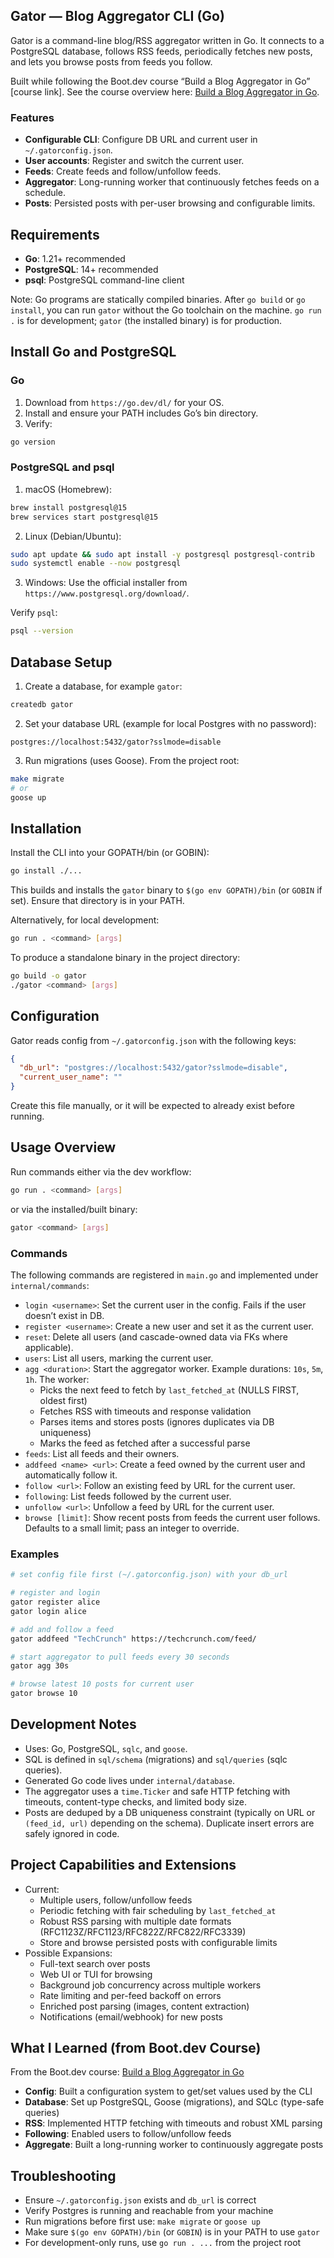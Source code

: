 ## Gator — Blog Aggregator CLI (Go)

Gator is a command-line blog/RSS aggregator written in Go. It connects to a PostgreSQL database, follows RSS feeds, periodically fetches new posts, and lets you browse posts from feeds you follow.

Built while following the Boot.dev course “Build a Blog Aggregator in Go” [course link]. See the course overview here: [Build a Blog Aggregator in Go](https://www.boot.dev/courses/build-blog-aggregator-golang).

### Features

- **Configurable CLI**: Configure DB URL and current user in `~/.gatorconfig.json`.
- **User accounts**: Register and switch the current user.
- **Feeds**: Create feeds and follow/unfollow feeds.
- **Aggregator**: Long-running worker that continuously fetches feeds on a schedule.
- **Posts**: Persisted posts with per-user browsing and configurable limits.

## Requirements

- **Go**: 1.21+ recommended
- **PostgreSQL**: 14+ recommended
- **psql**: PostgreSQL command-line client

Note: Go programs are statically compiled binaries. After `go build` or `go install`, you can run `gator` without the Go toolchain on the machine. `go run .` is for development; `gator` (the installed binary) is for production.

## Install Go and PostgreSQL

### Go

1. Download from `https://go.dev/dl/` for your OS.
2. Install and ensure your PATH includes Go’s bin directory.
3. Verify:

```bash
go version
```

### PostgreSQL and psql

1. macOS (Homebrew):

```bash
brew install postgresql@15
brew services start postgresql@15
```

2. Linux (Debian/Ubuntu):

```bash
sudo apt update && sudo apt install -y postgresql postgresql-contrib
sudo systemctl enable --now postgresql
```

3. Windows: Use the official installer from `https://www.postgresql.org/download/`.

Verify `psql`:

```bash
psql --version
```

## Database Setup

1. Create a database, for example `gator`:

```bash
createdb gator
```

2. Set your database URL (example for local Postgres with no password):

```
postgres://localhost:5432/gator?sslmode=disable
```

3. Run migrations (uses Goose). From the project root:

```bash
make migrate
# or
goose up
```

## Installation

Install the CLI into your GOPATH/bin (or GOBIN):

```bash
go install ./...
```

This builds and installs the `gator` binary to `$(go env GOPATH)/bin` (or `GOBIN` if set). Ensure that directory is in your PATH.

Alternatively, for local development:

```bash
go run . <command> [args]
```

To produce a standalone binary in the project directory:

```bash
go build -o gator
./gator <command> [args]
```

## Configuration

Gator reads config from `~/.gatorconfig.json` with the following keys:

```json
{
  "db_url": "postgres://localhost:5432/gator?sslmode=disable",
  "current_user_name": ""
}
```

Create this file manually, or it will be expected to already exist before running.

## Usage Overview

Run commands either via the dev workflow:

```bash
go run . <command> [args]
```

or via the installed/built binary:

```bash
gator <command> [args]
```

### Commands

The following commands are registered in `main.go` and implemented under `internal/commands`:

- `login <username>`: Set the current user in the config. Fails if the user doesn’t exist in DB.
- `register <username>`: Create a new user and set it as the current user.
- `reset`: Delete all users (and cascade-owned data via FKs where applicable).
- `users`: List all users, marking the current user.
- `agg <duration>`: Start the aggregator worker. Example durations: `10s`, `5m`, `1h`. The worker:
  - Picks the next feed to fetch by `last_fetched_at` (NULLS FIRST, oldest first)
  - Fetches RSS with timeouts and response validation
  - Parses items and stores posts (ignores duplicates via DB uniqueness)
  - Marks the feed as fetched after a successful parse
- `feeds`: List all feeds and their owners.
- `addfeed <name> <url>`: Create a feed owned by the current user and automatically follow it.
- `follow <url>`: Follow an existing feed by URL for the current user.
- `following`: List feeds followed by the current user.
- `unfollow <url>`: Unfollow a feed by URL for the current user.
- `browse [limit]`: Show recent posts from feeds the current user follows. Defaults to a small limit; pass an integer to override.

### Examples

```bash
# set config file first (~/.gatorconfig.json) with your db_url

# register and login
gator register alice
gator login alice

# add and follow a feed
gator addfeed "TechCrunch" https://techcrunch.com/feed/

# start aggregator to pull feeds every 30 seconds
gator agg 30s

# browse latest 10 posts for current user
gator browse 10
```

## Development Notes

- Uses: Go, PostgreSQL, `sqlc`, and `goose`.
- SQL is defined in `sql/schema` (migrations) and `sql/queries` (sqlc queries).
- Generated Go code lives under `internal/database`.
- The aggregator uses a `time.Ticker` and safe HTTP fetching with timeouts, content-type checks, and limited body size.
- Posts are deduped by a DB uniqueness constraint (typically on URL or `(feed_id, url)` depending on the schema). Duplicate insert errors are safely ignored in code.

## Project Capabilities and Extensions

- Current:
  - Multiple users, follow/unfollow feeds
  - Periodic fetching with fair scheduling by `last_fetched_at`
  - Robust RSS parsing with multiple date formats (RFC1123Z/RFC1123/RFC822Z/RFC822/RFC3339)
  - Store and browse persisted posts with configurable limits
- Possible Expansions:
  - Full-text search over posts
  - Web UI or TUI for browsing
  - Background job concurrency across multiple workers
  - Rate limiting and per-feed backoff on errors
  - Enriched post parsing (images, content extraction)
  - Notifications (email/webhook) for new posts

## What I Learned (from Boot.dev Course)

From the Boot.dev course: [Build a Blog Aggregator in Go](https://www.boot.dev/courses/build-blog-aggregator-golang)

- **Config**: Built a configuration system to get/set values used by the CLI
- **Database**: Set up PostgreSQL, Goose (migrations), and SQLc (type-safe queries)
- **RSS**: Implemented HTTP fetching with timeouts and robust XML parsing
- **Following**: Enabled users to follow/unfollow feeds
- **Aggregate**: Built a long-running worker to continuously aggregate posts

## Troubleshooting

- Ensure `~/.gatorconfig.json` exists and `db_url` is correct
- Verify Postgres is running and reachable from your machine
- Run migrations before first use: `make migrate` or `goose up`
- Make sure `$(go env GOPATH)/bin` (or `GOBIN`) is in your PATH to use `gator`
- For development-only runs, use `go run . ...` from the project root
